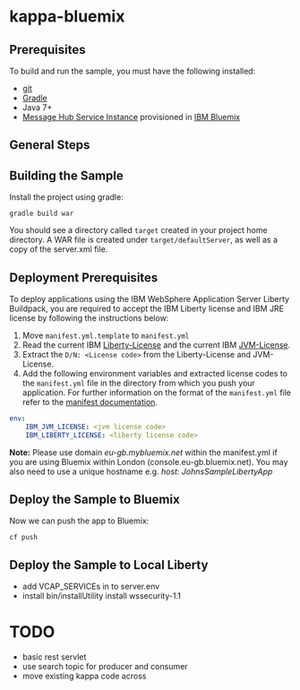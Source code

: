 # kappa-bluemix

## Prerequisites
To build and run the sample, you must have the following installed:

* [git](https://git-scm.com/)
* [Gradle](https://gradle.org/)
* Java 7+
* [Message Hub Service Instance](https://console.ng.bluemix.net/catalog/services/message-hub/) provisioned in [IBM Bluemix](https://console.ng.bluemix.net/)


## General Steps

## Building the Sample
Install the project using gradle:
```shell
gradle build war
 ```

You should see a directory called `target` created in your project home directory. A WAR file is created under `target/defaultServer`, as well as a copy of the server.xml file.

## Deployment Prerequisites
To deploy applications using the IBM WebSphere Application Server Liberty Buildpack, you are required to accept the IBM Liberty license and IBM JRE license by following the instructions below:

1. Move `manifest.yml.template` to `manifest.yml`
2. Read the current IBM [Liberty-License][] and the current IBM [JVM-License][].
3. Extract the `D/N: <License code>` from the Liberty-License and JVM-License.
4. Add the following environment variables and extracted license codes to the `manifest.yml` file in the directory from which you push your application. For further information on the format of
the `manifest.yml` file refer to the [manifest documentation][].

```yaml
env:
    IBM_JVM_LICENSE: <jvm license code>
    IBM_LIBERTY_LICENSE: <liberty license code>
```

__Note:__ Please use domain *eu-gb.mybluemix.net* within the manifest.yml if you are using Bluemix within London (console.eu-gb.bluemix.net). You may also need to use a unique hostname e.g. *host: JohnsSampleLibertyApp*

## Deploy the Sample to Bluemix
Now we can push the app to Bluemix:
```shell
cf push
 ```


[Liberty-License]: http://public.dhe.ibm.com/ibmdl/export/pub/software/websphere/wasdev/downloads/wlp/8.5.5.7/lafiles/runtime/en.html
[JVM-License]: http://www14.software.ibm.com/cgi-bin/weblap/lap.pl?la_formnum=&li_formnum=L-JWOD-9SYNCP&title=IBM%C2%AE+SDK%2C+Java+Technology+Edition%2C+Version+8.0&l=en
[manifest documentation]: http://docs.cloudfoundry.org/devguide/deploy-apps/manifest.html


## Deploy the Sample to Local Liberty
* add VCAP_SERVICEs in to server.env
* install bin/installUtility install wssecurity-1.1

# TODO
* basic rest servlet
* use search topic for producer and consumer
* move existing kappa code across
